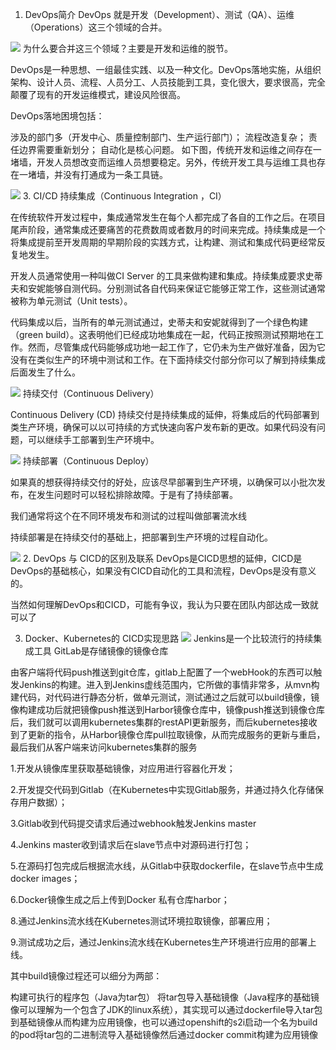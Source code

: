 1. DevOps简介
DevOps 就是开发（Development）、测试（QA）、运维（Operations）这三个领域的合并。

![](./images/devops.webp)
为什么要合并这三个领域？主要是开发和运维的脱节。

DevOps是一种思想、一组最佳实践、以及一种文化。DevOps落地实施，从组织架构、设计人员、流程、人员分工、人员技能到工具，变化很大，要求很高，完全颠覆了现有的开发运维模式，建设风险很高。

DevOps落地困境包括：

涉及的部门多（开发中心、质量控制部门、生产运行部门）；
流程改造复杂；
责任边界需要重新划分；
自动化是核心问题。
如下图，传统开发和运维之间存在一堵墙，开发人员想改变而运维人员想要稳定。另外，传统开发工具与运维工具也存在一堵墙，并没有打通成为一条工具链。

![](./images/沟通之墙.webp)
3. CI/CD
持续集成（Continuous Integration ，CI）

在传统软件开发过程中，集成通常发生在每个人都完成了各自的工作之后。在项目尾声阶段，通常集成还要痛苦的花费数周或者数月的时间来完成。持续集成是一个将集成提前至开发周期的早期阶段的实践方式，让构建、测试和集成代码更经常反复地发生。

开发人员通常使用一种叫做CI Server 的工具来做构建和集成。持续集成要求史蒂夫和安妮能够自测代码。分别测试各自代码来保证它能够正常工作，这些测试通常被称为单元测试（Unit tests）。

代码集成以后，当所有的单元测试通过，史蒂夫和安妮就得到了一个绿色构建（green build）。这表明他们已经成功地集成在一起，代码正按照测试预期地在工作。然而，尽管集成代码能够成功地一起工作了，它仍未为生产做好准备，因为它没有在类似生产的环境中测试和工作。在下面持续交付部分你可以了解到持续集成后面发生了什么。

![](./images/CI.webp)
持续交付（Continuous Delivery）

Continuous Delivery (CD) 持续交付是持续集成的延伸，将集成后的代码部署到类生产环境，确保可以以可持续的方式快速向客户发布新的更改。如果代码没有问题，可以继续手工部署到生产环境中。

![](./images/CD.webp)
持续部署（Continuous Deploy）

如果真的想获得持续交付的好处，应该尽早部署到生产环境，以确保可以小批次发布，在发生问题时可以轻松排除故障。于是有了持续部署。

我们通常将这个在不同环境发布和测试的过程叫做部署流水线

持续部署是在持续交付的基础上，把部署到生产环境的过程自动化。

![](./images/CD2.webp)
2. DevOps 与 CICD的区别及联系
DevOps是CICD思想的延伸，CICD是DevOps的基础核心，如果没有CICD自动化的工具和流程，DevOps是没有意义的。

当然如何理解DevOps和CICD，可能有争议，我认为只要在团队内部达成一致就可以了

3. Docker、Kubernetes的 CICD实现思路
![](./images/deploy_step.webp)
Jenkins是一个比较流行的持续集成工具
GitLab是存储镜像的镜像仓库

由客户端将代码push推送到git仓库，gitlab上配置了一个webHook的东西可以触发Jenkins的构建。进入到Jenkins虚线范围内，它所做的事情非常多，从mvn构建代码，对代码进行静态分析，做单元测试，测试通过之后就可以build镜像，镜像构建成功后就把镜像push推送到Harbor镜像仓库中，镜像push推送到镜像仓库后，我们就可以调用kubernetes集群的restAPI更新服务，而后kubernetes接收到了更新的指令，从Harbor镜像仓库pull拉取镜像，从而完成服务的更新与重启，最后我们从客户端来访问kubernetes集群的服务

1.开发从镜像库里获取基础镜像，对应用进行容器化开发；

2.开发提交代码到Gitlab（在Kubernetes中实现Gitlab服务，并通过持久化存储保存用户数据）；

3.Gitlab收到代码提交请求后通过webhook触发Jenkins master

4.Jenkins master收到请求后在slave节点中对源码进行打包；

5.在源码打包完成后根据流水线，从Gitlab中获取dockerfile，在slave节点中生成docker images；

6.Docker镜像生成之后上传到Docker 私有仓库harbor；

8.通过Jenkins流水线在Kubernetes测试环境拉取镜像，部署应用；

9.测试成功之后，通过Jenkins流水线在Kubernetes生产环境进行应用的部署上线。

其中build镜像过程还可以细分为两部：

构建可执行的程序包（Java为tar包）
将tar包导入基础镜像（Java程序的基础镜像可以理解为一个包含了JDK的linux系统），其实现可以通过dockerfile导入tar包到基础镜像从而构建为应用镜像，也可以通过openshift的s2i启动一个名为build的pod将tar包的二进制流导入基础镜像然后通过docker commit构建为应用镜像
